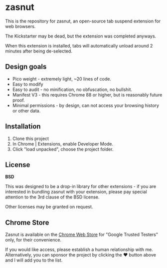 # zasnut

This is the repository for zasnut, an open-source tab suspend extension
for web browsers.

The Kickstarter may be dead, but the extension was completed anyways.

When this extension is installed, tabs will automatically unload around
2 minutes after being de-selected.


## Design goals

  * Pico weight - extremely light, ~20 lines of code.
  * Easy to modify
  * Easy to audit - no minification, no obfuscation, no bullshit.
  * Manifest V3 - this requires Chrome 88 or higher, but is reasonably future proof.
  * Minimal permissions - by design, can not access your browsing history or other data.

## Installation

1. Clone this project
2. In Chrome | Extensions, enable Developer Mode.
3. Click "load unpacked", choose the project folder.

## License

**BSD**

This was designed to be a drop-in library for other extensions - if you are interested
in bundling zasnut with your extension, please pay special attention to the 3rd clause
of the BSD license.

Other licenses may be granted on request.

## Chrome Store

Zasnut is available on the [Chrome Web Store](http://zasnut.xyz) for "Google Trusted Testers" only,
for their convenience.

If you would like access, please establish a human relationship with me. Alternatively,
you can sponsor the project by clicking the ❤️  button above and I will add you to the list.

